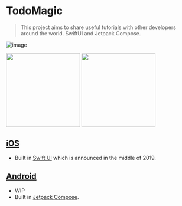 # TodoMagic

> This project aims to share useful tutorials with other developers around the world. SwiftUI and Jetpack Compose.

![image](https://user-images.githubusercontent.com/27461460/77463970-d1d0a000-6e49-11ea-84f3-315350b7f8bd.png)

<img src="https://user-images.githubusercontent.com/27461460/77502559-8c8a8d80-6e9e-11ea-9f8e-0f58c704eed6.png" width="200" href="https://apps.apple.com/app/id1438372083"/> <img src="https://user-images.githubusercontent.com/27461460/77502571-90b6ab00-6e9e-11ea-9e93-235a319ebb41.png" width="200"/>

## [iOS](iOS/README.md)
- Built in [Swift UI](https://developer.apple.com/kr/xcode/swiftui) which is announced in the middle of 2019.

## [Android](Android/README.md)
- WIP
- Built in [Jetpack Compose](https://developer.android.com/jetpack/compose?authuser=1).